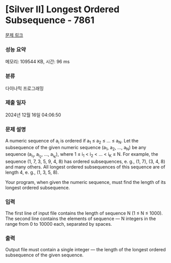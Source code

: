 # [Silver II] Longest Ordered Subsequence - 7861 

[문제 링크](https://www.acmicpc.net/problem/7861) 

### 성능 요약

메모리: 109544 KB, 시간: 96 ms

### 분류

다이나믹 프로그래밍

### 제출 일자

2024년 12월 16일 04:06:50

### 문제 설명

<p>A numeric sequence of a<sub>i</sub> is ordered if a<sub>1</sub> ≤ a<sub>2</sub> ≤ … ≤ a<sub>N</sub>. Let the subsequence of the given numeric sequence (a<sub>1</sub>, a<sub>2</sub>, …, a<sub>N</sub>) be any sequence (a<sub>i<sub>1</sub></sub>, a<sub>i<sub>2</sub></sub>, …, a<sub>i<sub>K</sub></sub>), where 1 ≤ i<sub>1</sub> < i<sub>2</sub> < … < i<sub>K</sub> ≤ N. For example, the sequence (1, 7, 3, 5, 9, 4, 8) has ordered subsequences, e. g., (1, 7), (3, 4, 8) and many others. All longest ordered subsequences of this sequence are of length 4, e. g., (1, 3, 5, 8).</p>

<p>Your program, when given the numeric sequence, must find the length of its longest ordered subsequence.</p>

### 입력 

 <p>The first line of input file contains the length of sequence N (1 ≤ N ≤ 1000). The second line contains the elements of sequence — N integers in the range from 0 to 10000 each, separated by spaces.</p>

### 출력 

 <p>Output file must contain a single integer — the length of the longest ordered subsequence of the given sequence.</p>

